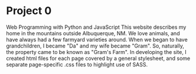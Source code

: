# Project 0

Web Programming with Python and JavaScript
This website describes my home in the mountains outside Albuquerque, NM.  We love animals, and have always had a few farmyard varieties around.  When we began to have grandchildren, I became "Da" and my wife became "Gram".  So, naturally, the property came to be known as "Gram's Farm".
In developing the site, I created html files for each page covered by a general stylesheet, and some separate page-specific .css files to highlight use of SASS.

